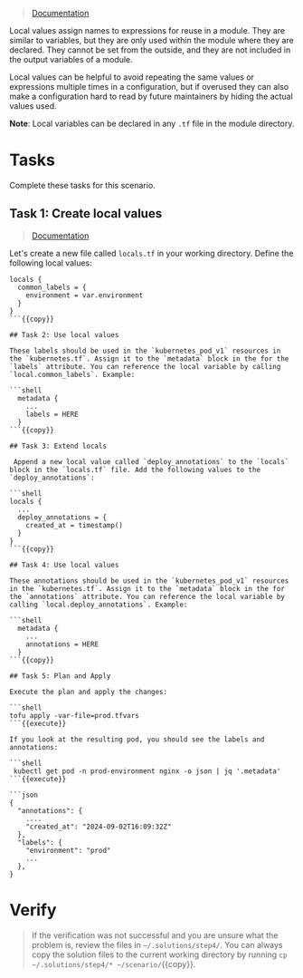 > [Documentation](https://opentofu.org/docs/language/values/locals/)

Local values assign names to expressions for reuse in a module. They are similar to variables, but they are only used within the module where they are declared. They cannot be set from the outside, and they are not included in the output variables of a module. 

Local values can be helpful to avoid repeating the same values or expressions multiple times in a configuration, but if overused they can also make a configuration hard to read by future maintainers by hiding the actual values used.

**Note**: Local variables can be declared in any `.tf` file in the module directory.

# Tasks

Complete these tasks for this scenario.

## Task 1: Create local values

> [Documentation](https://opentofu.org/docs/language/values/locals/#declaring-a-local-value)

Let's create a new file called `locals.tf` in your working directory. Define the following local values:

```shell
locals {
  common_labels = {
    environment = var.environment
  }
}
```{{copy}}

## Task 2: Use local values

These labels should be used in the `kubernetes_pod_v1` resources in the `kubernetes.tf`. Assign it to the `metadata` block in the for the `labels` attribute. You can reference the local variable by calling `local.common_labels`. Example:

```shell
  metadata {
    ...
    labels = HERE
  }
```{{copy}}

## Task 3: Extend locals

 Append a new local value called `deploy_annotations` to the `locals` block in the `locals.tf` file. Add the following values to the `deploy_annotations`:

```shell
locals {
  ...
  deploy_annotations = {
    created_at = timestamp()
  }
}
```{{copy}}

## Task 4: Use local values

These annotations should be used in the `kubernetes_pod_v1` resources in the `kubernetes.tf`. Assign it to the `metadata` block in the for the `annotations` attribute. You can reference the local variable by calling `local.deploy_annotations`. Example:

```shell
  metadata {
    ...
    annotations = HERE
  }
```{{copy}}

## Task 5: Plan and Apply

Execute the plan and apply the changes:

```shell
tofu apply -var-file=prod.tfvars
```{{execute}}

If you look at the resulting pod, you should see the labels and annotations:

```shell
 kubectl get pod -n prod-environment nginx -o json | jq '.metadata'
```{{execute}}

```json
{
  "annotations": {
    ....
    "created_at": "2024-09-02T16:09:32Z"
  },
  "labels": {
    "environment": "prod"
    ...
  },
}
```

# Verify

> If the verification was not successful and you are unsure what the problem is, review the files in `~/.solutions/step4/`. You can always copy the solution files to the current working directory by running `cp ~/.solutions/step4/* ~/scenario/`{{copy}}.
